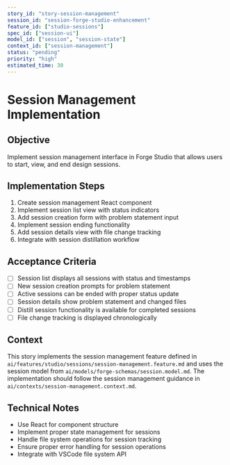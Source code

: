 ```yaml
---
story_id: "story-session-management"
session_id: "session-forge-studio-enhancement"
feature_id: ["studio-sessions"]
spec_id: ["session-ui"]
model_id: ["session", "session-state"]
context_id: ["session-management"]
status: "pending"
priority: "high"
estimated_time: 30
---
```


# Session Management Implementation

## Objective
Implement session management interface in Forge Studio that allows users to start, view, and end design sessions.

## Implementation Steps
1. Create session management React component
2. Implement session list view with status indicators
3. Add session creation form with problem statement input
4. Implement session ending functionality
5. Add session details view with file change tracking
6. Integrate with session distillation workflow

## Acceptance Criteria
- [ ] Session list displays all sessions with status and timestamps
- [ ] New session creation prompts for problem statement
- [ ] Active sessions can be ended with proper status update
- [ ] Session details show problem statement and changed files
- [ ] Distill session functionality is available for completed sessions
- [ ] File change tracking is displayed chronologically

## Context
This story implements the session management feature defined in `ai/features/studio/sessions/session-management.feature.md` and uses the session model from `ai/models/forge-schemas/session.model.md`. The implementation should follow the session management guidance in `ai/contexts/session-management.context.md`.

## Technical Notes
- Use React for component structure
- Implement proper state management for sessions
- Handle file system operations for session tracking
- Ensure proper error handling for session operations
- Integrate with VSCode file system API
